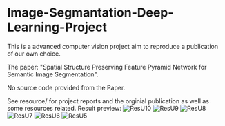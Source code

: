 # Image-Segmantation-Deep-Learning-Project

This is a advanced computer vision project aim to reproduce a publication of our own choice.

The paper: "Spatial Structure Preserving Feature Pyramid Network for Semantic Image Segmentation". 

No source code provided from the Paper.

See resource/ for project reports and the orginial publication as well as some resources related.
Result preview:
![ResU10](https://github.com/lanhao0807/Image-Segmantation-Deep-Learning-Project/assets/94854491/32ad5938-696b-4593-9831-b1f27b2c28d9)
![ResU9](https://github.com/lanhao0807/Image-Segmantation-Deep-Learning-Project/assets/94854491/4a7cf57f-c4b9-4817-954b-f2e5a4de63e6)
![ResU8](https://github.com/lanhao0807/Image-Segmantation-Deep-Learning-Project/assets/94854491/a51c49bc-7e4d-4d75-9a6e-ad196e10f655)
![ResU7](https://github.com/lanhao0807/Image-Segmantation-Deep-Learning-Project/assets/94854491/db32200a-e52b-4e5d-b754-92571d2707c7)
![ResU6](https://github.com/lanhao0807/Image-Segmantation-Deep-Learning-Project/assets/94854491/d94ed9b0-e185-479a-bb44-61a3c99df678)
![ResU5](https://github.com/lanhao0807/Image-Segmantation-Deep-Learning-Project/assets/94854491/7aa349d9-bcdc-4b1c-8ccb-844afa9547de)
